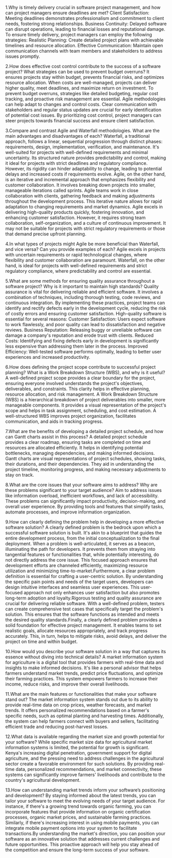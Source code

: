 1.Why is timely delivery crucial in software project management, and how can project managers ensure deadlines are met?
Client Satisfaction: Meeting deadlines demonstrates professionalism and commitment to client needs, fostering strong relationships.
Business Continuity: Delayed software can disrupt operations, leading to financial losses and reputational damage.
To ensure timely delivery, project managers can employ the following strategies:
Realistic Planning: Create detailed project plans with achievable timelines and resource allocation.
Effective Communication: Maintain open communication channels with team members and stakeholders to address issues promptly.

2.How does effective cost control contribute to the success of a software project? What strategies can be used to prevent budget overruns?
It ensures projects stay within budget, prevents financial risks, and optimizes resource allocation. When costs are well-managed, projects can deliver higher quality, meet deadlines, and maximize return on investment.
To prevent budget overruns, strategies like detailed budgeting, regular cost tracking, and proactive risk management are essential. Agile methodologies can help adapt to changes and control costs. Clear communication with stakeholders and regular status updates are crucial for early identification of potential cost issues. By prioritizing cost control, project managers can steer projects towards financial success and ensure client satisfaction.

3.Compare and contrast Agile and Waterfall methodologies. What are the main advantages and disadvantages of each?
Waterfall, a traditional approach, follows a linear, sequential progression through distinct phases: requirements, design, implementation, verification, and maintenance. It's well-suited for projects with well-defined requirements and minimal uncertainty. Its structured nature provides predictability and control, making it ideal for projects with strict deadlines and regulatory compliance. However, its rigidity can hinder adaptability to change, leading to potential delays and increased costs if requirements evolve.
Agile, on the other hand, is an iterative and incremental approach that emphasizes flexibility and customer collaboration. It involves breaking down projects into smaller, manageable iterations called sprints. Agile teams work in close collaboration with clients, gathering feedback and making adjustments throughout the development process. This iterative nature allows for rapid adaptation to changing requirements and market dynamics. Agile excels in delivering high-quality products quickly, fostering innovation, and enhancing customer satisfaction. However, it requires strong team collaboration, self-organization, and a culture of continuous improvement. It may not be suitable for projects with strict regulatory requirements or those that demand precise upfront planning.

4.In what types of projects might Agile be more beneficial than Waterfall, and vice versa? Can you provide examples of each?
Agile excels in projects with uncertain requirements or rapid technological changes, where flexibility and customer collaboration are paramount. Waterfall, on the other hand, is ideal for projects with well-defined requirements and strict regulatory compliance, where predictability and control are essential.

5.What are some methods for ensuring quality assurance throughout a software project? Why is it important to maintain high standards?
Quality assurance is vital for delivering reliable and efficient software. It involves a combination of techniques, including thorough testing, code reviews, and continuous integration. By implementing these practices, project teams can identify and rectify defects early in the development cycle, reducing the risk of costly errors and ensuring customer satisfaction.
High-quality software is essential for several reasons:
Customer Satisfaction: Users expect software to work flawlessly, and poor quality can lead to dissatisfaction and negative reviews.
Business Reputation: Releasing buggy or unreliable software can damage a company's reputation and erode trust with clients.
Reduced Costs: Identifying and fixing defects early in development is significantly less expensive than addressing them later in the process.
Improved Efficiency: Well-tested software performs optimally, leading to better user experiences and increased productivity.

6.How does defining the project scope contribute to successful project planning? What is a Work Breakdown Structure (WBS), and why is it useful?
A well-defined project scope provides a clear boundary for the project, ensuring everyone involved understands the project's objectives, deliverables, and constraints. This clarity helps in effective planning, resource allocation, and risk management.
A Work Breakdown Structure (WBS) is a hierarchical breakdown of project deliverables into smaller, more manageable components. It provides a visual representation of the project's scope and helps in task assignment, scheduling, and cost estimation. A well-structured WBS improves project organization, facilitates communication, and aids in tracking progress.

7.What are the benefits of developing a detailed project schedule, and how can Gantt charts assist in this process?
A detailed project schedule provides a clear roadmap, ensuring tasks are completed on time and resources are allocated efficiently. It helps in identifying potential bottlenecks, managing dependencies, and making informed decisions.
Gantt charts are visual representations of project schedules, showing tasks, their durations, and their dependencies. They aid in understanding the project timeline, monitoring progress, and making necessary adjustments to stay on track.

8.What are the core issues that your software aims to address? Why are these problems significant to your target audience?
Aim to address issues like information overload, inefficient workflows, and lack of accessibility. These problems can significantly impact productivity, decision-making, and overall user experience. By providing tools and features that simplify tasks, automate processes, and improve information organization.

9.How can clearly defining the problem help in developing a more effective software solution?
A clearly defined problem is the bedrock upon which a successful software solution is built. It's akin to a blueprint that guides the entire development process, from the initial conceptualization to the final deployment.
When a problem is well-articulated, it serves as a beacon, illuminating the path for developers. It prevents them from straying into tangential features or functionalities that, while potentially interesting, do not directly address the core issue. This focused approach ensures that development efforts are channeled efficiently, maximizing resource utilization and minimizing time-to-market.Furthermore, a clear problem definition is essential for crafting a user-centric solution. By understanding the specific pain points and needs of the target users, developers can design intuitive interfaces and seamless user experiences. This user-focused approach not only enhances user satisfaction but also promotes long-term adoption and loyalty.Rigorous testing and quality assurance are crucial for delivering reliable software. With a well-defined problem, testers can create comprehensive test cases that specifically target the problem's solution. This ensures that the software functions as intended and meets the desired quality standards.Finally, a clearly defined problem provides a solid foundation for effective project management. It enables teams to set realistic goals, allocate resources appropriately, and track progress accurately. This, in turn, helps to mitigate risks, avoid delays, and deliver the project on time and within budget.

10.How would you describe your software solution in a way that captures its essence without diving into technical details?
A market information system for agriculture is a digital tool that provides farmers with real-time data and insights to make informed decisions. It's like a personal advisor that helps farmers understand market trends, predict price fluctuations, and optimize their farming practices. This system empowers farmers to increase their income, reduce risks, and improve their overall livelihoods.

11.What are the main features or functionalities that make your software stand out?
The market information system stands out due to its ability to provide real-time data on crop prices, weather forecasts, and market trends. It offers personalized recommendations based on a farmer's specific needs, such as optimal planting and harvesting times. Additionally, the system can help farmers connect with buyers and sellers, facilitating efficient trade and reducing post-harvest losses.

12.What data is available regarding the market size and growth potential for your software?
While specific market size data for agricultural market information systems is limited, the potential for growth is significant. Kenya's increasing digital penetration, government support for digital agriculture, and the pressing need to address challenges in the agricultural sector create a favorable environment for such solutions. By providing real-time data, personalized recommendations, and market connectivity, these systems can significantly improve farmers' livelihoods and contribute to the country's agricultural development.

13.How can understanding market trends inform your software’s positioning and development?
By staying informed about the latest trends, you can tailor your software to meet the evolving needs of your target audience. For instance, if there's a growing trend towards organic farming, you can incorporate features that provide information on organic certification processes, organic market prices, and sustainable farming practices. Similarly, if there's increasing interest in using mobile payments, you can integrate mobile payment options into your system to facilitate transactions.By understanding the market's direction, you can position your software as an innovative solution that addresses current challenges and future opportunities. This proactive approach will help you stay ahead of the competition and ensure the long-term success of your software.
